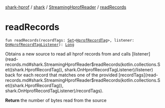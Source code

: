 [shark-hprof](../../index.md) / [shark](../index.md) / [StreamingHprofReader](index.md) / [readRecords](./read-records.md)

# readRecords

`fun readRecords(recordTags: `[`Set`](https://kotlinlang.org/api/latest/jvm/stdlib/kotlin.collections/-set/index.html)`<`[`HprofRecordTag`](../-hprof-record-tag/index.md)`>, listener: `[`OnHprofRecordTagListener`](../-on-hprof-record-tag-listener/index.md)`): `[`Long`](https://kotlinlang.org/api/latest/jvm/stdlib/kotlin/-long/index.html)

Obtains a new source to read all hprof records from and calls [listener](read-records.md#shark.StreamingHprofReader$readRecords(kotlin.collections.Set((shark.HprofRecordTag)), shark.OnHprofRecordTagListener)/listener) back for each record
that matches one of the provided [recordTags](read-records.md#shark.StreamingHprofReader$readRecords(kotlin.collections.Set((shark.HprofRecordTag)), shark.OnHprofRecordTagListener)/recordTags).

**Return**
the number of bytes read from the source

